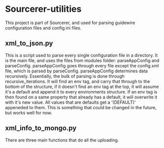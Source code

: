 # Sourcerer-utilities

This project is part of Sourcerer, and used for parsing guidewire configuration files and config.ini files.

## xml_to_json.py

This is a script used to parse every single configuration file in a directory. It is the main file, and uses the files from modules folder: parseAppConfig and parseConfig. parseAppConfig goes through every file except the config.xml file, which is parsed by parseConfig. parseAppConfig determines data recursively. Essentially, the bulk of parsing is done through recursive_iterations. It will find an env tag, and carry that through to the bottom of the structure, if it doesn't find an env tag at the top, it will assume it's a default and append it to every environments structure. If an env tag is then found on a same property that already has a default, it will overwrite it with it's new value. All values that are defaults get a '(DEFAULT)' appeneded to them. This is something that could be changed in the future, but works well for now.

## xml_info_to_mongo.py

There are three main functions that do all the uploading.
